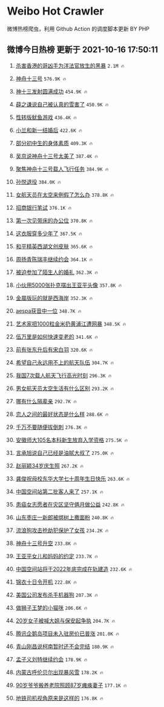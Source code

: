 # Weibo Hot Crawler 



微博热榜爬虫，利用 Github Action 的调度脚本更新 BY PHP 


## 微博今日热榜 更新于 2021-10-16 17:50:11 
1. [杀害香港的哥凶手为洋法官放生的黑暴](https://s.weibo.com/weibo?q=%23%E6%9D%80%E5%AE%B3%E9%A6%99%E6%B8%AF%E7%9A%84%E5%93%A5%E5%87%B6%E6%89%8B%E4%B8%BA%E6%B4%8B%E6%B3%95%E5%AE%98%E6%94%BE%E7%94%9F%E7%9A%84%E9%BB%91%E6%9A%B4%23&Refer=top) `2.1M 🔥` 

1. [神舟十三号](https://s.weibo.com/weibo?q=%23%E7%A5%9E%E8%88%9F%E5%8D%81%E4%B8%89%E5%8F%B7%23&Refer=top) `576.9K 🔥` 

1. [神十三发射圆满成功](https://s.weibo.com/weibo?q=%23%E7%A5%9E%E5%8D%81%E4%B8%89%E5%8F%91%E5%B0%84%E5%9C%86%E6%BB%A1%E6%88%90%E5%8A%9F%23&Refer=top) `454.9K 🔥` 

1. [薛之谦说自己被认真的雪害了](https://s.weibo.com/weibo?q=%23%E8%96%9B%E4%B9%8B%E8%B0%A6%E8%AF%B4%E8%87%AA%E5%B7%B1%E8%A2%AB%E8%AE%A4%E7%9C%9F%E7%9A%84%E9%9B%AA%E5%AE%B3%E4%BA%86%23&Refer=top) `450.9K 🔥` 

1. [性转版鱿鱼游戏](https://s.weibo.com/weibo?q=%23%E6%80%A7%E8%BD%AC%E7%89%88%E9%B1%BF%E9%B1%BC%E6%B8%B8%E6%88%8F%23&Refer=top) `436.4K 🔥` 

1. [小兰和新一结婚后](https://s.weibo.com/weibo?q=%E5%B0%8F%E5%85%B0%E5%92%8C%E6%96%B0%E4%B8%80%E7%BB%93%E5%A9%9A%E5%90%8E&Refer=top) `422.6K 🔥` 

1. [部分初中生的身体素质](https://s.weibo.com/weibo?q=%23%E9%83%A8%E5%88%86%E5%88%9D%E4%B8%AD%E7%94%9F%E7%9A%84%E8%BA%AB%E4%BD%93%E7%B4%A0%E8%B4%A8%23&Refer=top) `409.3K 🔥` 

1. [吴京说神舟十三号太美了](https://s.weibo.com/weibo?q=%23%E5%90%B4%E4%BA%AC%E8%AF%B4%E7%A5%9E%E8%88%9F%E5%8D%81%E4%B8%89%E5%8F%B7%E5%A4%AA%E7%BE%8E%E4%BA%86%23&Refer=top) `387.4K 🔥` 

1. [聚焦神舟十三号载人飞行任务](https://s.weibo.com/weibo?q=%23%E8%81%9A%E7%84%A6%E7%A5%9E%E8%88%9F%E5%8D%81%E4%B8%89%E5%8F%B7%E8%BD%BD%E4%BA%BA%E9%A3%9E%E8%A1%8C%E4%BB%BB%E5%8A%A1%23&Refer=top) `384.9K 🔥` 

1. [孙悦退役](https://s.weibo.com/weibo?q=%23%E5%AD%99%E6%82%A6%E9%80%80%E5%BD%B9%23&Refer=top) `384.0K 🔥` 

1. [女航天员在太空来例假了怎么办](https://s.weibo.com/weibo?q=%23%E5%A5%B3%E8%88%AA%E5%A4%A9%E5%91%98%E5%9C%A8%E5%A4%AA%E7%A9%BA%E6%9D%A5%E4%BE%8B%E5%81%87%E4%BA%86%E6%80%8E%E4%B9%88%E5%8A%9E%23&Refer=top) `378.8K 🔥` 

1. [招商银行笔试](https://s.weibo.com/weibo?q=%E6%8B%9B%E5%95%86%E9%93%B6%E8%A1%8C%E7%AC%94%E8%AF%95&Refer=top) `376.1K 🔥` 

1. [第一次见带床的办公位](https://s.weibo.com/weibo?q=%23%E7%AC%AC%E4%B8%80%E6%AC%A1%E8%A7%81%E5%B8%A6%E5%BA%8A%E7%9A%84%E5%8A%9E%E5%85%AC%E4%BD%8D%23&Refer=top) `370.8K 🔥` 

1. [这衣服穿多少年了](https://s.weibo.com/weibo?q=%23%E8%BF%99%E8%A1%A3%E6%9C%8D%E7%A9%BF%E5%A4%9A%E5%B0%91%E5%B9%B4%E4%BA%86%23&Refer=top) `367.5K 🔥` 

1. [和平精英西湖文创皮肤](https://s.weibo.comjavascript:void(0);) `365.6K 🔥` 

1. [周扬青陈瑞丰继续约会](https://s.weibo.com/weibo?q=%23%E5%91%A8%E6%89%AC%E9%9D%92%E9%99%88%E7%91%9E%E4%B8%B0%E7%BB%A7%E7%BB%AD%E7%BA%A6%E4%BC%9A%23&Refer=top) `364.1K 🔥` 

1. [被迫参加了陌生人的婚礼](https://s.weibo.com/weibo?q=%23%E8%A2%AB%E8%BF%AB%E5%8F%82%E5%8A%A0%E4%BA%86%E9%99%8C%E7%94%9F%E4%BA%BA%E7%9A%84%E5%A9%9A%E7%A4%BC%23&Refer=top) `362.3K 🔥` 

1. [小伙用5000张扑克摆出王亚平头像](https://s.weibo.com/weibo?q=%23%E5%B0%8F%E4%BC%99%E7%94%A85000%E5%BC%A0%E6%89%91%E5%85%8B%E6%91%86%E5%87%BA%E7%8E%8B%E4%BA%9A%E5%B9%B3%E5%A4%B4%E5%83%8F%23&Refer=top) `357.8K 🔥` 

1. [金晨版玩的就是西海岸](https://s.weibo.com/weibo?q=%23%E9%87%91%E6%99%A8%E7%89%88%E7%8E%A9%E7%9A%84%E5%B0%B1%E6%98%AF%E8%A5%BF%E6%B5%B7%E5%B2%B8%23&Refer=top) `352.3K 🔥` 

1. [aespa获音中一位](https://s.weibo.com/weibo?q=%23aespa%E8%8E%B7%E9%9F%B3%E4%B8%AD%E4%B8%80%E4%BD%8D%23&Refer=top) `348.7K 🔥` 

1. [艺术家把1000粒金米扔黄浦江遭网暴](https://s.weibo.com/weibo?q=%23%E8%89%BA%E6%9C%AF%E5%AE%B6%E6%8A%8A1000%E7%B2%92%E9%87%91%E7%B1%B3%E6%89%94%E9%BB%84%E6%B5%A6%E6%B1%9F%E9%81%AD%E7%BD%91%E6%9A%B4%23&Refer=top) `348.5K 🔥` 

1. [伍万里是如何快速变老的](https://s.weibo.com/weibo?q=%23%E4%BC%8D%E4%B8%87%E9%87%8C%E6%98%AF%E5%A6%82%E4%BD%95%E5%BF%AB%E9%80%9F%E5%8F%98%E8%80%81%E7%9A%84%23&Refer=top) `341.6K 🔥` 

1. [前有张东升后有宋白羽](https://s.weibo.com/weibo?q=%23%E5%89%8D%E6%9C%89%E5%BC%A0%E4%B8%9C%E5%8D%87%E5%90%8E%E6%9C%89%E5%AE%8B%E7%99%BD%E7%BE%BD%23&Refer=top) `320.6K 🔥` 

1. [希望自己永远用不上的航天队伍](https://s.weibo.com/weibo?q=%23%E5%B8%8C%E6%9C%9B%E8%87%AA%E5%B7%B1%E6%B0%B8%E8%BF%9C%E7%94%A8%E4%B8%8D%E4%B8%8A%E7%9A%84%E8%88%AA%E5%A4%A9%E9%98%9F%E4%BC%8D%23&Refer=top) `304.7K 🔥` 

1. [我国7次载人航天飞行高光时刻](https://s.weibo.com/weibo?q=%23%E6%88%91%E5%9B%BD7%E6%AC%A1%E8%BD%BD%E4%BA%BA%E8%88%AA%E5%A4%A9%E9%A3%9E%E8%A1%8C%E9%AB%98%E5%85%89%E6%97%B6%E5%88%BB%23&Refer=top) `296.3K 🔥` 

1. [男女航天员太空生活有什么区别](https://s.weibo.com/weibo?q=%23%E7%94%B7%E5%A5%B3%E8%88%AA%E5%A4%A9%E5%91%98%E5%A4%AA%E7%A9%BA%E7%94%9F%E6%B4%BB%E6%9C%89%E4%BB%80%E4%B9%88%E5%8C%BA%E5%88%AB%23&Refer=top) `293.2K 🔥` 

1. [哪有什么隔辈亲](https://s.weibo.com/weibo?q=%23%E5%93%AA%E6%9C%89%E4%BB%80%E4%B9%88%E9%9A%94%E8%BE%88%E4%BA%B2%23&Refer=top) `292.7K 🔥` 

1. [恋人之间的最好状态是什么样](https://s.weibo.com/weibo?q=%23%E6%81%8B%E4%BA%BA%E4%B9%8B%E9%97%B4%E7%9A%84%E6%9C%80%E5%A5%BD%E7%8A%B6%E6%80%81%E6%98%AF%E4%BB%80%E4%B9%88%E6%A0%B7%23&Refer=top) `288.6K 🔥` 

1. [千万不要随便拔倒刺](https://s.weibo.com/weibo?q=%23%E5%8D%83%E4%B8%87%E4%B8%8D%E8%A6%81%E9%9A%8F%E4%BE%BF%E6%8B%94%E5%80%92%E5%88%BA%23&Refer=top) `276.3K 🔥` 

1. [安徽师大105名本科新生放弃入学资格](https://s.weibo.com/weibo?q=%23%E5%AE%89%E5%BE%BD%E5%B8%88%E5%A4%A7105%E5%90%8D%E6%9C%AC%E7%A7%91%E6%96%B0%E7%94%9F%E6%94%BE%E5%BC%83%E5%85%A5%E5%AD%A6%E8%B5%84%E6%A0%BC%23&Refer=top) `275.5K 🔥` 

1. [言承旭说自己已经是油腻大叔了](https://s.weibo.com/weibo?q=%23%E8%A8%80%E6%89%BF%E6%97%AD%E8%AF%B4%E8%87%AA%E5%B7%B1%E5%B7%B2%E7%BB%8F%E6%98%AF%E6%B2%B9%E8%85%BB%E5%A4%A7%E5%8F%94%E4%BA%86%23&Refer=top) `275.0K 🔥` 

1. [赵丽颖34岁庆生照](https://s.weibo.com/weibo?q=%E8%B5%B5%E4%B8%BD%E9%A2%9634%E5%B2%81%E5%BA%86%E7%94%9F%E7%85%A7&Refer=top) `267.2K 🔥` 

1. [龚俊祝母校东华大学七十周年生日快乐](https://s.weibo.com/weibo?q=%23%E9%BE%9A%E4%BF%8A%E7%A5%9D%E6%AF%8D%E6%A0%A1%E4%B8%9C%E5%8D%8E%E5%A4%A7%E5%AD%A6%E4%B8%83%E5%8D%81%E5%91%A8%E5%B9%B4%E7%94%9F%E6%97%A5%E5%BF%AB%E4%B9%90%23&Refer=top) `263.6K 🔥` 

1. [中国空间站第二批客人来了](https://s.weibo.com/weibo?q=%23%E4%B8%AD%E5%9B%BD%E7%A9%BA%E9%97%B4%E7%AB%99%E7%AC%AC%E4%BA%8C%E6%89%B9%E5%AE%A2%E4%BA%BA%E6%9D%A5%E4%BA%86%23&Refer=top) `257.1K 🔥` 

1. [患癌女志愿者在灾区坚守俩月做公益](https://s.weibo.com/weibo?q=%23%E6%82%A3%E7%99%8C%E5%A5%B3%E5%BF%97%E6%84%BF%E8%80%85%E5%9C%A8%E7%81%BE%E5%8C%BA%E5%9D%9A%E5%AE%88%E4%BF%A9%E6%9C%88%E5%81%9A%E5%85%AC%E7%9B%8A%23&Refer=top) `242.8K 🔥` 

1. [山东枣庄一新郎被绑树上撒面粉](https://s.weibo.com/weibo?q=%23%E5%B1%B1%E4%B8%9C%E6%9E%A3%E5%BA%84%E4%B8%80%E6%96%B0%E9%83%8E%E8%A2%AB%E7%BB%91%E6%A0%91%E4%B8%8A%E6%92%92%E9%9D%A2%E7%B2%89%23&Refer=top) `240.8K 🔥` 

1. [流浪狗攻击抢劫犯保护了女孩](https://s.weibo.com/weibo?q=%23%E6%B5%81%E6%B5%AA%E7%8B%97%E6%94%BB%E5%87%BB%E6%8A%A2%E5%8A%AB%E7%8A%AF%E4%BF%9D%E6%8A%A4%E4%BA%86%E5%A5%B3%E5%AD%A9%23&Refer=top) `234.2K 🔥` 

1. [神舟十三号升空](https://s.weibo.com/weibo?q=%23%E7%A5%9E%E8%88%9F%E5%8D%81%E4%B8%89%E5%8F%B7%E5%8D%87%E7%A9%BA%23&Refer=top) `233.8K 🔥` 

1. [王亚平女儿和妈妈的约定](https://s.weibo.com/weibo?q=%23%E7%8E%8B%E4%BA%9A%E5%B9%B3%E5%A5%B3%E5%84%BF%E5%92%8C%E5%A6%88%E5%A6%88%E7%9A%84%E7%BA%A6%E5%AE%9A%23&Refer=top) `233.7K 🔥` 

1. [中国空间站将于2022年底完成在轨建造](https://s.weibo.com/weibo?q=%23%E4%B8%AD%E5%9B%BD%E7%A9%BA%E9%97%B4%E7%AB%99%E5%B0%86%E4%BA%8E2022%E5%B9%B4%E5%BA%95%E5%AE%8C%E6%88%90%E5%9C%A8%E8%BD%A8%E5%BB%BA%E9%80%A0%23&Refer=top) `232.6K 🔥` 

1. [锦衣十日令开机](https://s.weibo.com/weibo?q=%23%E9%94%A6%E8%A1%A3%E5%8D%81%E6%97%A5%E4%BB%A4%E5%BC%80%E6%9C%BA%23&Refer=top) `222.8K 🔥` 

1. [美国公司发布杀手机器狗](https://s.weibo.com/weibo?q=%23%E7%BE%8E%E5%9B%BD%E5%85%AC%E5%8F%B8%E5%8F%91%E5%B8%83%E6%9D%80%E6%89%8B%E6%9C%BA%E5%99%A8%E7%8B%97%23&Refer=top) `207.3K 🔥` 

1. [做狮子王梦的小猫咪](https://s.weibo.com/weibo?q=%23%E5%81%9A%E7%8B%AE%E5%AD%90%E7%8E%8B%E6%A2%A6%E7%9A%84%E5%B0%8F%E7%8C%AB%E5%92%AA%23&Refer=top) `206.6K 🔥` 

1. [20岁女子被喊大姐与保安起争执](https://s.weibo.com/weibo?q=%2320%E5%B2%81%E5%A5%B3%E5%AD%90%E8%A2%AB%E5%96%8A%E5%A4%A7%E5%A7%90%E4%B8%8E%E4%BF%9D%E5%AE%89%E8%B5%B7%E4%BA%89%E6%89%A7%23&Refer=top) `204.7K 🔥` 

1. [腾讯企鹅岛项目未入驻房价已普涨](https://s.weibo.com/weibo?q=%23%E8%85%BE%E8%AE%AF%E4%BC%81%E9%B9%85%E5%B2%9B%E9%A1%B9%E7%9B%AE%E6%9C%AA%E5%85%A5%E9%A9%BB%E6%88%BF%E4%BB%B7%E5%B7%B2%E6%99%AE%E6%B6%A8%23&Refer=top) `201.0K 🔥` 

1. [青山刚昌说柯南暂时还不会完结](https://s.weibo.com/weibo?q=%23%E9%9D%92%E5%B1%B1%E5%88%9A%E6%98%8C%E8%AF%B4%E6%9F%AF%E5%8D%97%E6%9A%82%E6%97%B6%E8%BF%98%E4%B8%8D%E4%BC%9A%E5%AE%8C%E7%BB%93%23&Refer=top) `180.9K 🔥` 

1. [孟子义刘特继续约会](https://s.weibo.com/weibo?q=%23%E5%AD%9F%E5%AD%90%E4%B9%89%E5%88%98%E7%89%B9%E7%BB%A7%E7%BB%AD%E7%BA%A6%E4%BC%9A%23&Refer=top) `178.9K 🔥` 

1. [内蒙古呼伦贝尔出现暴风雪](https://s.weibo.com/weibo?q=%E5%86%85%E8%92%99%E5%8F%A4%E5%91%BC%E4%BC%A6%E8%B4%9D%E5%B0%94%E5%87%BA%E7%8E%B0%E6%9A%B4%E9%A3%8E%E9%9B%AA&Refer=top) `178.2K 🔥` 

1. [90岁爷爷搬养老院照顾87岁瘫痪妻子](https://s.weibo.com/weibo?q=%2390%E5%B2%81%E7%88%B7%E7%88%B7%E6%90%AC%E5%85%BB%E8%80%81%E9%99%A2%E7%85%A7%E9%A1%BE87%E5%B2%81%E7%98%AB%E7%97%AA%E5%A6%BB%E5%AD%90%23&Refer=top) `177.1K 🔥` 

1. [地铁司机视角原来是这样的](https://s.weibo.com/weibo?q=%23%E5%9C%B0%E9%93%81%E5%8F%B8%E6%9C%BA%E8%A7%86%E8%A7%92%E5%8E%9F%E6%9D%A5%E6%98%AF%E8%BF%99%E6%A0%B7%E7%9A%84%23&Refer=top) `176.8K 🔥` 

